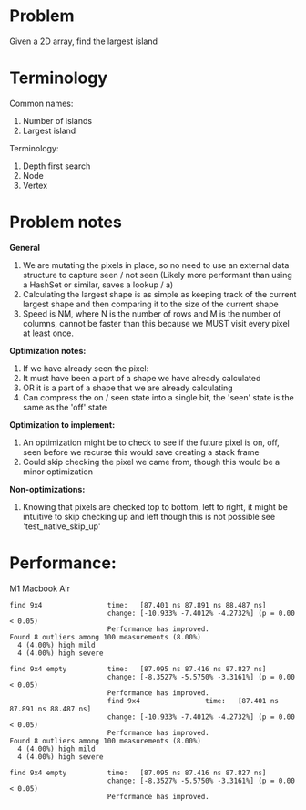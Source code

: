 # Problem

Given a 2D array, find the largest island

# Terminology 

Common names:
1. Number of islands
1. Largest island

Terminology:
1. Depth first search
1. Node
1. Vertex

# Problem notes

**General**
1. We are mutating the pixels in place, so no need to use an external data structure to capture seen / not seen (Likely more performant than using a HashSet or similar, saves a lookup / a)
1. Calculating the largest shape is as simple as keeping track of the current largest shape and then comparing it to the size of the current shape
1. Speed is NM, where N is the number of rows and M is the number of columns, cannot be faster than this because we MUST visit every pixel at least once. 

**Optimization notes:**
1. If we have already seen the pixel:
  1. It must have been a part of a shape we have already calculated
  1. OR it is a part of a shape that we are already calculating
1. Can compress the on / seen state into a single bit, the 'seen' state is the same as the 'off' state


**Optimization to implement:**
1. An optimization might be to check to see if the future pixel is on, off, seen before we recurse this would save creating a stack frame
1. Could skip checking the pixel we came from, though this would be a minor optimization

**Non-optimizations:**
1. Knowing that pixels are checked top to bottom, left to right, it might be intuitive to skip checking up and left
though this is not possible see 'test_native_skip_up'

# Performance:

M1 Macbook Air

```
find 9x4                time:   [87.401 ns 87.891 ns 88.487 ns]
                        change: [-10.933% -7.4012% -4.2732%] (p = 0.00 < 0.05)
                        Performance has improved.
Found 8 outliers among 100 measurements (8.00%)
  4 (4.00%) high mild
  4 (4.00%) high severe

find 9x4 empty          time:   [87.095 ns 87.416 ns 87.827 ns]
                        change: [-8.3527% -5.5750% -3.3161%] (p = 0.00 < 0.05)
                        Performance has improved.
                        find 9x4                time:   [87.401 ns 87.891 ns 88.487 ns]
                        change: [-10.933% -7.4012% -4.2732%] (p = 0.00 < 0.05)
                        Performance has improved.
Found 8 outliers among 100 measurements (8.00%)
  4 (4.00%) high mild
  4 (4.00%) high severe

find 9x4 empty          time:   [87.095 ns 87.416 ns 87.827 ns]
                        change: [-8.3527% -5.5750% -3.3161%] (p = 0.00 < 0.05)
                        Performance has improved.
```